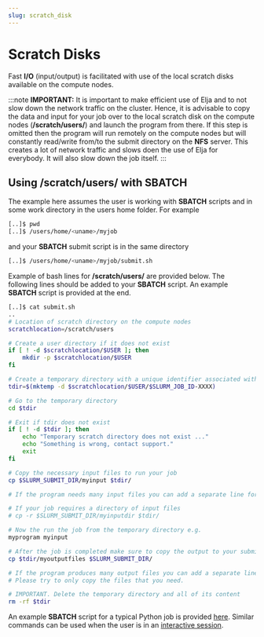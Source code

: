 ```yaml
---
slug: scratch_disk
---
```


# Scratch Disks

Fast **I/O** (input/output) is facilitated with use of the local scratch disks available on the compute nodes.

:::note
**IMPORTANT:** It is important to make efficient use of Elja and to not slow down the network traffic on the cluster. Hence, it is advisable to copy the data and input for your job over to the local scratch disk on the compute nodes (**/scratch/users/**) and launch the program from there. If this step is omitted then the program will run remotely on the compute nodes but will constantly read/write from/to the submit directory on the **NFS** server. This creates a lot of network traffic and slows doen the use of Elja for everybody. It will also slow down the job itself.
:::

## Using /scratch/users/ with SBATCH

The example here assumes the user is working with **SBATCH** scripts and in some work directory in the users home folder. For example

```bash
[..]$ pwd
[..]$ /users/home/<uname>/myjob
```

and your **SBATCH** submit script is in the same directory

```bash
[..]$ /users/home/<uname>/myjob/submit.sh
```

Example of bash lines for **/scratch/users/** are provided below. The following lines should be added to your **SBATCH** script. An example **SBATCH** script is provided at the end.

```bash
[..]$ cat submit.sh
..
# Location of scratch directory on the compute nodes
scratchlocation=/scratch/users

# Create a user directory if it does not exist
if [ ! -d $scratchlocation/$USER ]; then
    mkdir -p $scratchlocation/$USER
fi

# Create a temporary directory with a unique identifier associated with your jobid
tdir=$(mktemp -d $scratchlocation/$USER/$SLURM_JOB_ID-XXXX)

# Go to the temporary directory
cd $tdir

# Exit if tdir does not exist
if [ ! -d $tdir ]; then
    echo "Temporary scratch directory does not exist ..."
    echo "Something is wrong, contact support."
    exit
fi

# Copy the necessary input files to run your job
cp $SLURM_SUBMIT_DIR/myinput $tdir/

# If the program needs many input files you can add a separate line for each file.

# If your job requires a directory of input files
# cp -r $SLURM_SUBMIT_DIR/myinputdir $tdir/

# Now the run the job from the temporary directory e.g.
myprogram myinput

# After the job is completed make sure to copy the output to your submit directory.
cp $tdir/myoutputfiles $SLURM_SUBMIT_DIR/

# If the program produces many output files you can add a separate line for each file.
# Please try to only copy the files that you need.

# IMPORTANT. Delete the temporary directory and all of its content
rm -rf $tdir

```

An example **SBATCH** script for a typical Python job is provided [here](../files/py_submit.txt). Similar commands can be used when the user is in an [interactive session](interactive_session).
